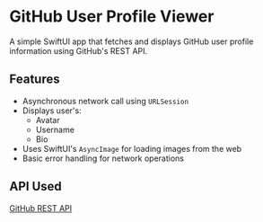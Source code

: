 # GitHub User Profile Viewer


A simple SwiftUI app that fetches and displays GitHub user profile information using GitHub's REST API.

## Features

- Asynchronous network call using `URLSession`
- Displays user's:
  - Avatar
  - Username
  - Bio
- Uses SwiftUI's `AsyncImage` for loading images from the web
- Basic error handling for network operations

## API Used

[GitHub REST API](https://api.github.com/users/USERNAME)

